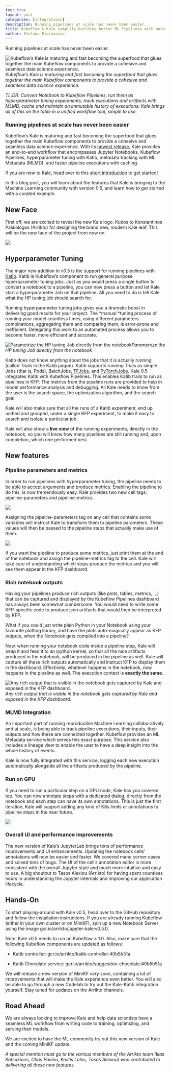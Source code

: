 ```yaml
---
toc: true
layout: post
categories: [integrations]
description: Running pipelines at scale has never been easier.
title: Kubeflow & Kale simplify building better ML Pipelines with automatic hyperparameter tuning
author: Stefano Fioravanzo
---
```


Running pipelines at scale has never been easier.

![Kubeflow’s Kale is maturing and fast becoming the superfood that glues together the main Kubeflow components to provide a cohesive and seamless data science experience.](https://cdn-images-1.medium.com/max/2880/0*FJeDeyRWItzxlvXQ)*Kubeflow’s Kale is maturing and fast becoming the superfood that glues together the main Kubeflow components to provide a cohesive and seamless data science experience.*

*TL;DR: Convert Notebook to Kubeflow Pipelines, run them as hyperparameter tuning experiments, track executions and artifacts with MLMD, cache and maintain an immutable history of executions: Kale brings all of this on the table in a unified workflow tool, simple to use.*

### Running pipelines at scale has never been easier

Kubeflow’s Kale is maturing and fast becoming the superfood that glues together the main Kubeflow components to provide a cohesive and seamless data science experience. With its [newest release](https://github.com/kubeflow-kale/kale/releases/tag/v0.5.0), Kale provides an end-to-end workflow that encompasses Jupyter Notebooks, Kubeflow Pipelines, hyperparameter tuning with Katib, metadata tracking with ML Metadata (MLMD), and faster pipeline executions with caching.

If you are new to Kale, head over to this [short introduction](https://medium.com/kubeflow/automating-jupyter-notebook-deployments-to-kubeflow-pipelines-with-kale-a4ede38bea1f) to get started!

In this blog post, you will learn about the features that Kale is bringing to the Machine Learning community with version 0.5, and learn how to get started with a curated example.

## New Face

First off, we are excited to reveal the new Kale logo. Kudos to Konstantinos Palaiologos (Arrikto) for designing the brand new, modern Kale leaf. This will be the new face of the project from now on.

![](https://cdn-images-1.medium.com/max/2880/0*r_FtjDyHMT5xkAra)

## Hyperparameter Tuning

The major new addition in v0.5 is the support for running pipelines with[ Katib](https://www.kubeflow.org/docs/components/hyperparameter-tuning/). Katib is Kubeflow’s component to run general purpose hyperparameter tuning jobs. Just as you would press a single button to convert a notebook to a pipeline, you can now press a button and let Kale start a hyperparameter Job on that pipeline. All you need to do is tell Kale what the HP tuning job should search for.

Running hyperparameter tuning jobs gives you a dramatic boost in delivering good results for your project. The *manual *tuning process of running your model countless times, using different parameters combinations, aggregating them and comparing them, is error-prone and inefficient. Delegating this work to an automated process allows you to become faster, more efficient and accurate.

![Parametrize the HP tuning Job directly from the notebook](https://cdn-images-1.medium.com/max/2000/0*LFgPeIs7oMO0AQCz)*Parametrize the HP tuning Job directly from the notebook*

Katib does not know anything about the jobs that it is actually running (called Trials in the Katib jargon). Katib supports running Trials as simple Jobs (that is, Pods), BatchJobs, [TFJobs](https://www.kubeflow.org/docs/components/training/tftraining/), and [PyTorchJobs](https://www.kubeflow.org/docs/components/training/pytorch/). Kale 0.5 integrates Katib with Kubeflow Pipelines. This enables Katib trails to run as pipelines in KFP. The metrics from the pipeline runs are provided to help in model performance analysis and debugging. All Kale needs to know from the user is the search space, the optimization algorithm, and the search goal.

Kale will also make sure that all the runs of a Katib experiment, end up unified and grouped, under a single KFP experiment, to make it easy to search and isolate a particular job.

Kale will also show a **live view** of the running experiments, directly in the notebook, so you will know how many pipelines are still running and, upon completion, which one performed best.

## New features

### Pipeline parameters and metrics

In order to run pipelines with hyperparameter tuning, the pipeline needs to be able to accept arguments and produce metrics. Enabling the pipeline to do this, is now tremendously easy. Kale provides two new cell tags: pipeline-parameters and pipeline-metrics.

![](https://cdn-images-1.medium.com/max/2000/0*3Tix4kBJyfgy1YtG)

Assigning the pipeline-parameters tag on any cell that contains some variables will instruct Kale to transform them to pipeline parameters. These values will then be passed to the pipeline steps that actually make use of them.

![](https://cdn-images-1.medium.com/max/2000/0*dtzxRAyAzLRlxQij)

If you want the pipeline to produce some metrics, just print them at the end of the notebook and assign the pipeline-metrics tag to the cell. Kale will take care of understanding which steps produce the metrics and you will see them appear in the KFP dashboard.

### Rich notebook outputs

Having your pipelines produce rich outputs (like plots, tables, metrics, …) that can be captured and displayed by the Kubeflow Pipelines dashboard has always been somewhat cumbersome. You would need to write some KFP-specific code to produce json artifacts that would then be interpreted by KFP.

What if you could just write plain Python in your Notebook using your favourite plotting library, and have the plots auto-magically appear as KFP outputs, when the Notebook gets compiled into a pipeline?

Now, when running your notebook code inside a pipeline step, Kale will wrap it and feed it to an ipython kernel, so that all the nice artifacts produced in the notebook, will be produced in the pipeline as well. Kale will capture all these rich outputs automatically and instruct KFP to display them in the dashboard. Effectively, whatever happens in the notebook, now happens in the pipeline as well. The execution context is **exactly the same**.

![Any rich output that is visible in the notebook gets captured by Kale and exposed in the KFP dashboard.](https://cdn-images-1.medium.com/max/2712/1*C-tT0FY8pdz7GdAy6meO2A.png)*Any rich output that is visible in the notebook gets captured by Kale and exposed in the KFP dashboard.*

### MLMD Integration

An important part of running reproducible Machine Learning collaboratively and at scale, is being able to track pipeline executions, their inputs, their outputs and how these are connected together. Kubeflow provides an ML Metadata service which serves this exact purpose. This service also includes a lineage view to enable the user to have a deep insight into the whole history of events.

Kale is now fully integrated with this service, logging each new execution automatically alongside all the artifacts produced by the pipeline.

### Run on GPU

If you need to run a particular step on a GPU node, Kale has you covered too. You can now annotate steps with a dedicated dialog, directly from the notebook and each step can have its own annotations. This is just the first iteration, Kale will support adding any kind of K8s limits or annotations to pipeline steps in the near future.

![](https://cdn-images-1.medium.com/max/2000/0*_gRl8SEBKs-WqKPX)

### Overall UI and performance improvements

The new version of Kale’s JupyterLab brings tons of performance improvements and UI enhancements. Updating the notebook cells’ annotations will now be easier and faster. We covered many corner cases and solved tons of bugs. The UI of the cell’s annotation editor is more consistent with the overall Jupyter style and much more intuitive and easy to use. A big shoutout to Tasos Alexiou (Arrikto) for having spent countless hours in understanding the Jupyter internals and improving our application lifecycle.

## Hands-On

To start playing-around with Kale v0.5, head over to the GitHub repository and follow the installation instructions. If you are already running Kubeflow (either in your own cluster or on MiniKF), spin up a new Notebook Server using the image gcr.io/arrikto/jupyter-kale:v0.5.0.

Note: Kale v0.5 needs to run on Kubeflow ≥ 1.0. Also, make sure that the following Kubeflow components are updated as follows:

* Katib controller: gcr.io/arrikto/katib-controller:40b5b51a

* Katib Chocolate service: gcr.io/arrikto/suggestion-chocolate:40b5b51a

We will release a new version of MiniKF *very soon,* containing a lot of improvements that will make the Kale experience even better. You will also be able to go through a new Codelab to try out the Kale-Katib integration yourself. Stay tuned for updates on the Arrikto channels.

## Road Ahead

We are always looking to improve Kale and help data scientists have a seamless ML workflow from writing code to training, optimizing, and serving their models.

We are excited to have the ML community try out this new version of Kale and the coming MiniKF update.

*A special mention must go to the various members of the Arrikto team (Ilias Katsakioris, Chris Pavlou, Kostis Lolos, Tasos Alexiou) who contributed to delivering all these new features.*
